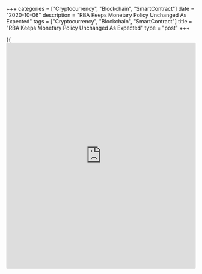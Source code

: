 +++
categories = ["Cryptocurrency", "Blockchain", "SmartContract"]
date = "2020-10-06"
description = "RBA Keeps Monetary Policy Unchanged As Expected"
tags = ["Cryptocurrency", "Blockchain", "SmartContract"]
title = "RBA Keeps Monetary Policy Unchanged As Expected"
type = "post"
+++

{{<iframe id="large-banner" src="https://www.bounty.group/#slide=26.0" width="100%" height="600" scrolling="no" style="border: 0px solid rgb(216, 221, 230); border-radius: 3px;">}}

Australia's central bank retained its benchmark interest rate at a
historic low and quantitative easing unchanged as expected ahead of the
federal budget announcement later today.

The board of Reserve Bank of Australia, governed by Philip Lowe, decided
to maintain cash rate and the targeted yield on three-year government
bonds of 25 basis points.

The board also retained the parameters for the expanded Term Funding
Facility.

The RBA had reduced the key interest rate to the current record low of
0.25 percent at the March meeting. Also in March, the bank had
introduced asset purchase programme to combat the downturn caused by the
pandemic.

The board viewed addressing the high rate of unemployment as an
important national priority.

The RBA said that the unemployment rate is likely to peak at a lower
rate than earlier expected. Nonetheless, unemployment and
underemployment are set to remain high for an extended period. Wage and
inflation pressures remained very subdued.

The bank reiterated that it will maintain highly accommodative [policy](https://www.fintechee.com/policy/)
settings as long as is required and will not increase the cash rate
target until progress is being made towards full employment and it is
confident that inflation will be sustainably within the 2-3 percent
target band.

"The Board continues to consider how additional monetary easing could
support jobs as the [economy][1] opens up further," the bank said.

Marcel Thieliant, an economist at Capital Economics expects the RBA to
cut the cash rate target, the 3-year yield target and the interest rate
on the term funding facility to 0.1 percent at its November meeting.

The bank is also expected to announce additional purchases of government
bonds in order to reduce long-term interest rates.

Policymakers observed that the national recovery is likely to be bumpy
and uneven and it will be some time before the level of output returns
to its end 2019 level.

Treasurer Josh Frydenberg is set to deliver the federal budget 2020-21
later today.

For comments and feedback [contact](https://www.playgroundfx.com/contact/): editorial@rtt[news](https://www.letsplayfx.com/blog/forex-news-website/).com

[Business News][2]

   1. www.rtt[news](https://www.letsplayfx.com/blog/forex-news-website/).com/Content/EconomicNews.aspx
   2. www.rtt[news](https://www.letsplayfx.com/blog/forex-news-website/).com/Content/Business.aspx